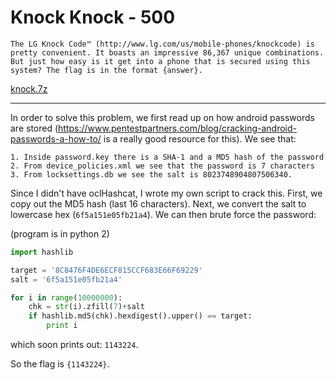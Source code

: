 # Knock Knock - 500
	The LG Knock Code™ (http://www.lg.com/us/mobile-phones/knockcode) is pretty convenient. It boasts an impressive 86,367 unique combinations. But just how easy is it get into a phone that is secured using this system? The flag is in the format {answer}.

[knock.7z](knock.7z)

------------------

In order to solve this problem, we first read up on how android passwords are stored (https://www.pentestpartners.com/blog/cracking-android-passwords-a-how-to/ is a really good resource for this). We see that:

	1. Inside password.key there is a SHA-1 and a MD5 hash of the password
	2. From device_policies.xml we see that the password is 7 characters
	3. From locksettings.db we see the salt is 8023748904807506340.

Since I didn't have oclHashcat, I wrote my own script to crack this. First, we copy out the MD5 hash (last 16 characters). Next, we convert the salt to lowercase hex (`6f5a151e05fb21a4`). We can then brute force the password:

(program is in python 2)
```python
import hashlib

target = '8C8476F4DE6ECF815CCF683E66F69229'
salt = '6f5a151e05fb21a4'

for i in range(10000000):
    chk = str(i).zfill(7)+salt
    if hashlib.md5(chk).hexdigest().upper() == target:
        print i
```

which soon prints out:
`1143224`.

So the flag is `{1143224}`.
